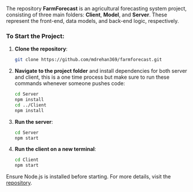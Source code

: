 The repository **FarmForecast** is an agricultural forecasting system project, consisting of three main folders: **Client**, **Model**, and **Server**. These represent the front-end, data models, and back-end logic, respectively.

### To Start the Project:
1. **Clone the repository**:
   ```bash
   git clone https://github.com/mdrehan369/farmforecast.git
   ```
2. **Navigate to the project folder** and install dependencies for both server and client, this is a one time process but make sure to run these commands whenever someone pushes code:
   ```bash
   cd Server
   npm install
   cd ../Client
   npm install
   ```
3. **Run the server**:
   ```bash
   cd Server
   npm start
   ```
4. **Run the client on a new terminal**:
   ```bash
   cd Client
   npm start
   ```

Ensure Node.js is installed before starting. For more details, visit the [repository](https://github.com/mdrehan369/farmforecast).